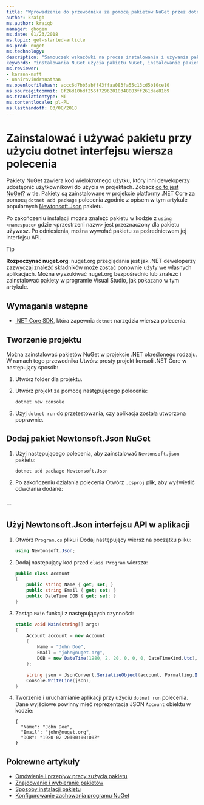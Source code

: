 ```yaml
---
title: "Wprowadzenie do przewodnika za pomocą pakietów NuGet przez dotnet interfejsu wiersza polecenia | Dokumentacja firmy Microsoft"
author: kraigb
ms.author: kraigb
manager: ghogen
ms.date: 01/23/2018
ms.topic: get-started-article
ms.prod: nuget
ms.technology: 
description: "Samouczek wskazówki na proces instalowania i używania pakietu NuGet w projekcie platformy .NET Core."
keywords: "instalowania NuGet użycia pakietu NuGet, instalowanie pakietów NuGet, odwołania do pakietu NuGet, za pomocą pakietów NuGet"
ms.reviewer:
- karann-msft
- unniravindranathan
ms.openlocfilehash: accc6d7bb5abff43ffaa083fa55c13cd5b10ce10
ms.sourcegitcommit: 8f26d10bdf256f72962010348083ff261dae81b9
ms.translationtype: MT
ms.contentlocale: pl-PL
ms.lasthandoff: 03/08/2018
---
```

# <a name="install-and-use-a-package-using-the-dotnet-cli"></a>Zainstalować i używać pakietu przy użyciu dotnet interfejsu wiersza polecenia

Pakiety NuGet zawiera kod wielokrotnego użytku, który inni deweloperzy udostępnić użytkownikowi do użycia w projektach. Zobacz [co to jest NuGet?](../What-is-NuGet.md) w tle. Pakiety są zainstalowane w projekcie platformy .NET Core za pomocą `dotnet add package` polecenia zgodnie z opisem w tym artykule popularnych [Newtonsoft.Json](https://www.nuget.org/packages/Newtonsoft.Json/) pakietu.

Po zakończeniu instalacji można znaleźć pakietu w kodzie z `using <namespace>` gdzie \<przestrzeni nazw\> jest przeznaczony dla pakietu używasz. Po odniesienia, można wywołać pakietu za pośrednictwem jej interfejsu API.

> [!Tip]
> **Rozpoczynać nuget.org**: nuget.org przeglądania jest jak .NET deweloperzy zazwyczaj znaleźć składników może zostać ponownie użyty we własnych aplikacjach. Można wyszukiwać nuget.org bezpośrednio lub znaleźć i zainstalować pakiety w programie Visual Studio, jak pokazano w tym artykule.

## <a name="prerequisites"></a>Wymagania wstępne

- [.NET Core SDK](https://www.microsoft.com/net/download/), która zapewnia `dotnet` narzędzia wiersza polecenia.

## <a name="create-a-project"></a>Tworzenie projektu

Można zainstalować pakietów NuGet w projekcie .NET określonego rodzaju. W ramach tego przewodnika Utwórz prosty projekt konsoli .NET Core w następujący sposób:

1. Utwórz folder dla projektu.

1. Utwórz projekt za pomocą następującego polecenia:

    ```cli
    dotnet new console
    ```

1. Użyj `dotnet run` do przetestowania, czy aplikacja została utworzona poprawnie.

## <a name="add-the-newtonsoftjson-nuget-package"></a>Dodaj pakiet Newtonsoft.Json NuGet

1. Użyj następującego polecenia, aby zainstalować `Newtonsoft.json` pakietu:

    ```cli
    dotnet add package Newtonsoft.Json
    ```

1. Po zakończeniu działania polecenia Otwórz `.csproj` plik, aby wyświetlić odwołania dodane:

    ```xml
  <ItemGroup>
    <PackageReference Include="Newtonsoft.Json" Version="10.0.3" />
  </ItemGroup>
    ```

## <a name="use-the-newtonsoftjson-api-in-the-app"></a>Użyj Newtonsoft.Json interfejsu API w aplikacji

1. Otwórz `Program.cs` pliku i Dodaj następujący wiersz na początku pliku:

    ```cs
    using Newtonsoft.Json;
    ```

1. Dodaj następujący kod przed `class Program` wiersza:

    ```cs
    public class Account
    {
        public string Name { get; set; }
        public string Email { get; set; }
        public DateTime DOB { get; set; }
    }
    ```

1. Zastąp `Main` funkcji z następujących czynności:

    ```cs
    static void Main(string[] args)
    {
        Account account = new Account
        {
            Name = "John Doe",
            Email = "john@nuget.org",
            DOB = new DateTime(1980, 2, 20, 0, 0, 0, DateTimeKind.Utc),
        };

        string json = JsonConvert.SerializeObject(account, Formatting.Indented);
        Console.WriteLine(json);
    }
    ```

1. Tworzenie i uruchamianie aplikacji przy użyciu `dotnet run` polecenia. Dane wyjściowe powinny mieć reprezentacja JSON `Account` obiektu w kodzie:

    ```output
    {
      "Name": "John Doe",
      "Email": "john@nuget.org",
      "DOB": "1980-02-20T00:00:00Z"
    }
    ```

## <a name="related-articles"></a>Pokrewne artykuły

- [Omówienie i przepływ pracy zużycia pakietu](../consume-packages/overview-and-workflow.md)
- [Znajdowanie i wybieranie pakietów](../consume-packages/finding-and-choosing-packages.md)
- [Sposoby instalacji pakietu](../consume-packages/ways-to-install-a-package.md)
- [Konfigurowanie zachowania programu NuGet](../consume-packages/configuring-nuget-behavior.md)

